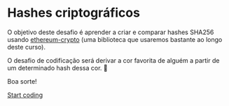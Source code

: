 # Hashes criptográficos

O objetivo deste desafio é aprender a criar e comparar hashes SHA256 usando [ethereum-crypto](https://github.com/ethereum/js-ethereum-cryptography) (uma biblioteca que usaremos bastante ao longo deste curso).

O desafio de codificação será derivar a cor favorita de alguém a partir de um determinado hash dessa cor. 🎨

Boa sorte!

[Start coding](./01-The_First_Primitive/01-Find_Favorite_Color)
